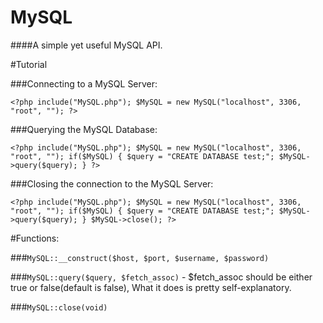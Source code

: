 # MySQL

####A simple yet useful MySQL API.

#Tutorial

###Connecting to a MySQL Server:

`<?php include("MySQL.php"); $MySQL = new MySQL("localhost", 3306, "root", ""); ?>`

###Querying the MySQL Database:

`<?php include("MySQL.php"); $MySQL = new MySQL("localhost", 3306, "root", ""); if($MySQL) { $query = "CREATE DATABASE test;"; $MySQL->query($query); } ?>`

###Closing the connection to the MySQL Server:

`<?php include("MySQL.php"); $MySQL = new MySQL("localhost", 3306, "root", ""); if($MySQL) { $query = "CREATE DATABASE test;"; $MySQL->query($query); } $MySQL->close(); ?>`

#Functions:

###`MySQL::__construct($host, $port, $username, $password)`

###`MySQL::query($query, $fetch_assoc)` - $fetch_assoc should be either true or false(default is false), What it does is pretty self-explanatory.

###`MySQL::close(void)`
